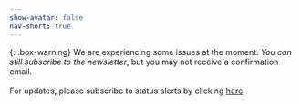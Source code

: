 ```yaml
---
show-avatar: false
nav-short: true
---
```

{: .box-warning}
<i class="fa fa-bolt icon-yellow" aria-hidden="true"></i> We are experiencing some issues at the moment. _You can still subscribe to the newsletter_, but you may not receive a confirmation email. <br><br>For updates, please subscribe to status alerts by clicking <a title="Webpage Status" href="https://openresearchcalendar.statuspage.io" target="_blank" rel="noopener">here</a>.   

<title>Email Subscribe</title>
<div id="tripetto"></div>
<script src="https://unpkg.com/tripetto-runner-foundation"></script>
<script src="https://unpkg.com/tripetto-runner-autoscroll"></script>
<script src="https://unpkg.com/tripetto-services"></script>
<script>
var tripetto = TripettoServices.init({ token: "eyJhbGciOiJIUzI1NiIsInR5cCI6IkpXVCJ9.eyJ1c2VyIjoiV1hmTGdnMWpkSkpzMFdZVk5USmRRbEd4WVZLQnFxWlNWUHpZdS9RNU1PQT0iLCJkZWZpbml0aW9uIjoidWUxSTFIZGhXdHJQM3hOZFpPY3lFeEJZeE0yd0pWQlFSVngzNnp0bVJnRT0iLCJ0eXBlIjoiY29sbGVjdCJ9.NtPsncVT0RdVKeLDzoOoRtN8MTyxt-367LbxPOweK-g" });

TripettoAutoscroll.run({
    element: document.getElementById("tripetto"),
    definition: tripetto.definition,
    styles: tripetto.styles,
    l10n: tripetto.l10n,
    locale: tripetto.locale,
    translations: tripetto.translations,
    attachments: tripetto.attachments,
    onSubmit: tripetto.onSubmit
});
</script>
